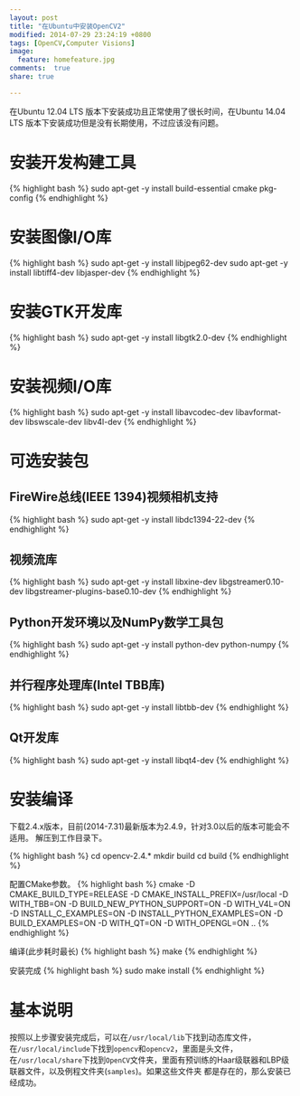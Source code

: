 ```yaml
---
layout: post
title: "在Ubuntu中安装OpenCV2"
modified: 2014-07-29 23:24:19 +0800
tags: [OpenCV,Computer Visions]
image:
  feature: homefeature.jpg
comments:  true
share: true

---
```


在Ubuntu 12.04 LTS 版本下安装成功且正常使用了很长时间，在Ubuntu 14.04 LTS 版本下安装成功但是没有长期使用，不过应该没有问题。

# 安装开发构建工具
{% highlight bash %}
sudo apt-get -y install build-essential cmake pkg-config
{% endhighlight %}

# 安装图像I/O库
{% highlight bash %}
sudo apt-get -y install libjpeg62-dev
sudo apt-get -y install libtiff4-dev libjasper-dev
{% endhighlight %}

# 安装GTK开发库
{% highlight bash %}
sudo apt-get -y install  libgtk2.0-dev
{% endhighlight %}

# 安装视频I/O库
{% highlight bash %}
 sudo apt-get -y install libavcodec-dev libavformat-dev libswscale-dev libv4l-dev
{% endhighlight %}

# 可选安装包

## FireWire总线(IEEE 1394)视频相机支持
{% highlight bash %}
sudo apt-get -y install libdc1394-22-dev
{% endhighlight %}

## 视频流库
{% highlight bash %}
sudo apt-get -y install libxine-dev libgstreamer0.10-dev libgstreamer-plugins-base0.10-dev 
{% endhighlight %}

## Python开发环境以及NumPy数学工具包
{% highlight bash %}
sudo apt-get -y install python-dev python-numpy
{% endhighlight %}

## 并行程序处理库(Intel TBB库)
{% highlight bash %}
sudo apt-get -y install libtbb-dev
{% endhighlight %}

## Qt开发库
{% highlight bash %}
sudo apt-get -y install libqt4-dev
{% endhighlight %}

# 安装编译
下载2.4.x版本，目前(2014-7.31)最新版本为2.4.9，针对3.0以后的版本可能会不适用。
解压到工作目录下。

{% highlight bash %}
cd opencv-2.4.*
mkdir build
cd build
{% endhighlight %}

配置CMake参数。
{% highlight bash %}
cmake -D CMAKE_BUILD_TYPE=RELEASE -D CMAKE_INSTALL_PREFIX=/usr/local -D WITH_TBB=ON -D BUILD_NEW_PYTHON_SUPPORT=ON -D WITH_V4L=ON -D INSTALL_C_EXAMPLES=ON -D INSTALL_PYTHON_EXAMPLES=ON -D BUILD_EXAMPLES=ON -D WITH_QT=ON -D WITH_OPENGL=ON ..
{% endhighlight %}

编译(此步耗时最长)
{% highlight bash %}
make
{% endhighlight %}

安装完成
{% highlight bash %}
sudo make install
{% endhighlight %}

# 基本说明

按照以上步骤安装完成后，可以在`/usr/local/lib`下找到动态库文件，在`/usr/local/include`下找到`opencv`和`opencv2`，里面是头文件，
在`/usr/local/share`下找到`OpenCV`文件夹，里面有预训练的Haar级联器和LBP级联器文件，以及例程文件夹(`samples`)。如果这些文件夹
都是存在的，那么安装已经成功。

